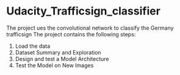 # Udacity_Trafficsign_classifier
The project ues the convolutional network to classify the Germany trafficsign
The project contains the following steps:
1. Load the data 
2. Dataset Summary and Exploration
3. Design and test a Model Architecture
4. Test the Model on New Images
